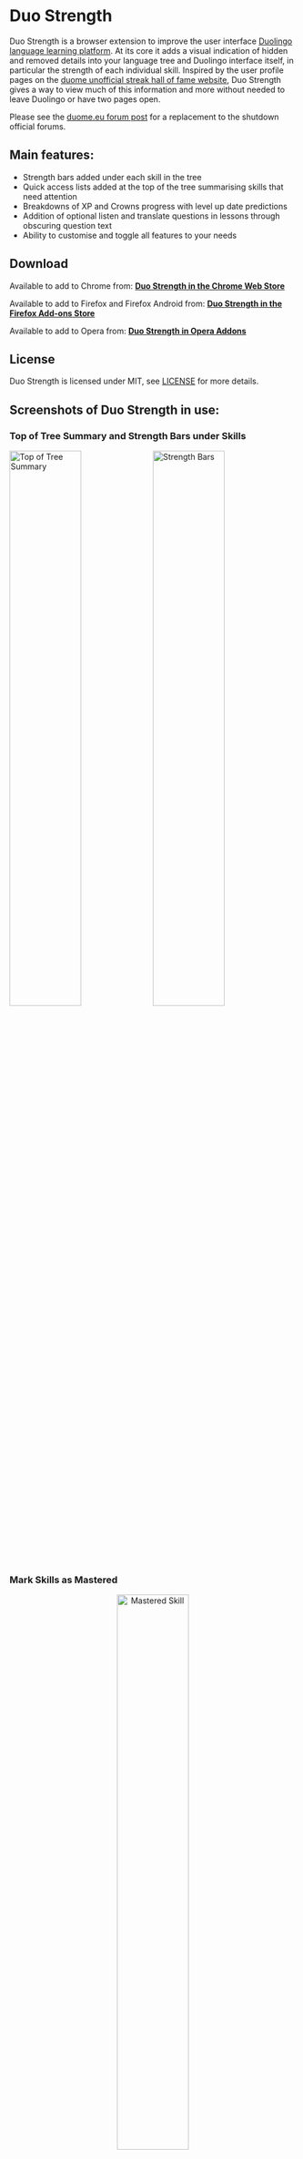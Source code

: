 # Duo Strength
Duo Strength is a browser extension to improve the user interface [Duolingo language learning platform](https://www.duolingo.com/). At its core it adds a visual indication of hidden and removed details into your language tree and Duolingo interface itself, in particular the strength of each individual skill. Inspired by the user profile pages on the [duome unofficial streak hall of fame website](https://duome.eu/), Duo Strength gives a way to view much of this information and more without needed to leave Duolingo or have two pages open.

Please see the [duome.eu forum post](https://forum.duome.eu/viewtopic.php?t=2962) for a replacement to the shutdown official forums.

## Main features:
- Strength bars added under each skill in the tree
- Quick access lists added at the top of the tree summarising skills that need attention
- Breakdowns of XP and Crowns progress with level up date predictions
- Addition of optional listen and translate questions in lessons through obscuring question text
- Ability to customise and toggle all features to your needs

## Download
Available to add to Chrome from: **[Duo Strength in the Chrome Web Store](https://chrome.google.com/webstore/detail/duo-strength/oghbejipobmlmgfbdjmfgnnhepngcmle/)**

Available to add to Firefox and Firefox Android from: **[Duo Strength in the Firefox Add-ons Store](https://addons.mozilla.org/addon/duo-strength/)**

Available to add to Opera from: **[Duo Strength in Opera Addons](https://addons.opera.com/en-gb/extensions/details/duo-strength/)**

## License
Duo Strength is licensed under MIT, see [LICENSE](/LICENSE) for more details.


## Screenshots of Duo Strength in use:

### Top of Tree Summary and Strength Bars under Skills
<img alt="Top of Tree Summary" src="https://toransharma.com/i/Duo-Strength/v2.0/fullpage/top-of-tree-summary.png" width="50%" /><img alt="Strength Bars" src="https://toransharma.com/i/Duo-Strength/v2.0/fullpage/strength-bars.png" width="50%" />

### Mark Skills as Mastered
<p align="center">
  <img alt="Mastered Skill" src="https://toransharma.com/i/Duo-Strength/v2.0/mastered-skill.png" width="50%" />
</p>

### Jump to Skill Popout from Top of Tree Summary Buttons
<p align="center">
  <img alt="Top of Tree Summary Link Popout Button" src="https://toransharma.com/i/Duo-Strength/v2.0/link-popout-button.png" width="50%" />
</p>

### Additional Crowns & XP Information and Coloured Flag Borders to Show Tree Level
<img alt="Crowns Info" src="https://toransharma.com/i/Duo-Strength/v2.0/crowns-info.png" align="top" width="33%" /><img alt="XP Info" src="https://toransharma.com/i/Duo-Strength/v2.0/XP-info.png" align="top" width="33%" /><img alt="Language Change Flag Borders" src="https://toransharma.com/i/Duo-Strength/v2.0/flag-borders.png" align="top" width="33%" />

### Lanuages Info and Total Strength Box
<img alt="Languages Info Box" src="https://toransharma.com/i/Duo-Strength/v2.0/languages-info.png" width="50%" /><img alt="Total Strength Box" src="https://toransharma.com/i/Duo-Strength/v2.0/total-strength-box.png" width="50%" />

### Buttons to Practise a Skill, Redo a Passed Checkpoint and Show Words List
<img alt="Practise Button" src="https://toransharma.com/i/Duo-Strength/v2.0/skill-popout-buttons.png" align="top" width="33%" /><img alt="Redo Checkpoints" src="https://toransharma.com/i/Duo-Strength/v2.0/checkpoint-buttons.png" align="top" width="33%" /><img alt="Words List Button" src="https://toransharma.com/i/Duo-Strength/v2.0/words-list.png" align="top" width="33%" />

### Customise Features in the Options Popup
<p align="center">
  <img alt="Options Page" src="https://toransharma.com/i/Duo-Strength/v2.0/fullpage/options.png" width="50%" />
</p>

